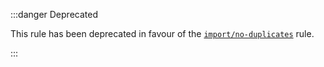 :::danger Deprecated

This rule has been deprecated in favour of the [`import/no-duplicates`](https://github.com/import-js/eslint-plugin-import/blob/HEAD/docs/rules/no-duplicates.md) rule.

:::

<!--
This doc file has been left on purpose because `import/no-duplicates` is
commonly requested. This exists to help direct people to the replacement rule.

Note that there is no actual way to get to this page in the normal navigation,
so end-users will only be able to get to this page from the search bar.
-->
